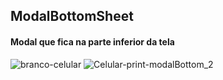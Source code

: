 
<h2>ModalBottomSheet</h2>

<h4>Modal que fica na parte inferior da tela</h4>


![branco-celular](https://user-images.githubusercontent.com/39046776/78991802-29d8f900-7b10-11ea-8101-c3322fbf09eb.png)
![Celular-print-modalBottom_2](https://user-images.githubusercontent.com/39046776/78991803-2ba2bc80-7b10-11ea-9812-db37e5a2cf76.png)


